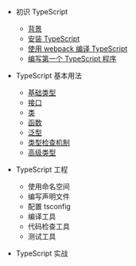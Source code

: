 * 初识 TypeScript
	* [背景](zh-cn/chapter1/)
	* [安装 TypeScript](zh-cn/chapter1/install)
	* [使用 webpack 编译 TypeScript](zh-cn/chapter1/compile)
	* [编写第一个 TypeScript 程序](zh-cn/chapter1/start)

* TypeScript 基本用法
	* [基础类型](zh-cn/chapter2/base)
	* [接口](zh-cn/chapter2/interface)
	* [类](zh-cn/chapter2/class)
	* [函数](zh-cn/chapter2/function)
	* [泛型](zh-cn/chapter2/generic)
	* [类型检查机制](zh-cn/chapter2/type_check)
	* [高级类型](zh-cn/chapter2/advanced_type)

* TypeScript 工程
	* 使用命名空间
	* 编写声明文件
	* 配置 tsconfig
	* 编译工具
	* 代码检查工具
	* 测试工具

* TypeScript 实战